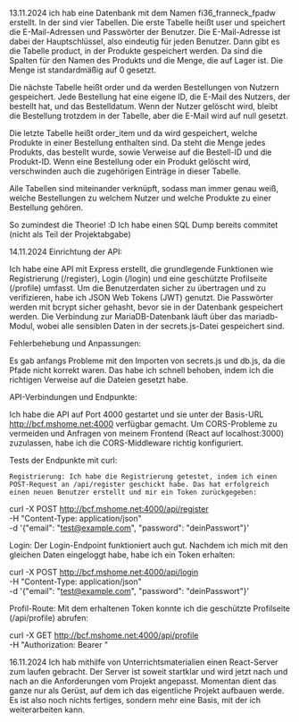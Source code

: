 13.11.2024
ich hab eine Datenbank mit dem Namen fi36_franneck_fpadw erstellt. In der sind vier Tabellen. Die erste Tabelle heißt user und speichert die E-Mail-Adressen und Passwörter der Benutzer. Die E-Mail-Adresse ist dabei der Hauptschlüssel, also eindeutig für jeden Benutzer. Dann gibt es die Tabelle product, in der Produkte gespeichert werden. Da sind die Spalten für den Namen des Produkts und die Menge, die auf Lager ist. Die Menge ist standardmäßig auf 0 gesetzt.

Die nächste Tabelle heißt order und da werden Bestellungen von Nutzern gespeichert. Jede Bestellung hat eine eigene ID, die E-Mail des Nutzers, der bestellt hat, und das Bestelldatum. Wenn der Nutzer gelöscht wird, bleibt die Bestellung trotzdem in der Tabelle, aber die E-Mail wird auf null gesetzt.

Die letzte Tabelle heißt order_item und da wird gespeichert, welche Produkte in einer Bestellung enthalten sind. Da steht die Menge jedes Produkts, das bestellt wurde, sowie Verweise auf die Bestell-ID und die Produkt-ID. Wenn eine Bestellung oder ein Produkt gelöscht wird, verschwinden auch die zugehörigen Einträge in dieser Tabelle.

Alle Tabellen sind miteinander verknüpft, sodass man immer genau weiß, welche Bestellungen zu welchem Nutzer und welche Produkte zu einer Bestellung gehören.

So zumindest die Theorie! :D
Ich habe einen SQL Dump bereits commitet (nicht als Teil der Projektabgabe)


14.11.2024
Einrichtung der API:

Ich habe eine API mit Express erstellt, die grundlegende Funktionen wie Registrierung (/register), Login (/login) und eine geschützte Profilseite (/profile) umfasst. Um die Benutzerdaten sicher zu übertragen und zu verifizieren, habe ich JSON Web Tokens (JWT) genutzt. Die Passwörter werden mit bcrypt sicher gehasht, bevor sie in der Datenbank gespeichert werden. Die Verbindung zur MariaDB-Datenbank läuft über das mariadb-Modul, wobei alle sensiblen Daten in der secrets.js-Datei gespeichert sind.

Fehlerbehebung und Anpassungen:

Es gab anfangs Probleme mit den Importen von secrets.js und db.js, da die Pfade nicht korrekt waren. Das habe ich schnell behoben, indem ich die richtigen Verweise auf die Dateien gesetzt habe.

API-Verbindungen und Endpunkte:

Ich habe die API auf Port 4000 gestartet und sie unter der Basis-URL http://bcf.mshome.net:4000 verfügbar gemacht. Um CORS-Probleme zu vermeiden und Anfragen von meinem Frontend (React auf localhost:3000) zuzulassen, habe ich die CORS-Middleware richtig konfiguriert.

Tests der Endpunkte mit curl:

    Registrierung: Ich habe die Registrierung getestet, indem ich einen POST-Request an /api/register geschickt habe. Das hat erfolgreich einen neuen Benutzer erstellt und mir ein Token zurückgegeben:

curl -X POST http://bcf.mshome.net:4000/api/register \
-H "Content-Type: application/json" \
-d '{"email": "test@example.com", "password": "deinPasswort"}'

Login: Der Login-Endpoint funktioniert auch gut. Nachdem ich mich mit den gleichen Daten eingeloggt habe, habe ich ein Token erhalten:

curl -X POST http://bcf.mshome.net:4000/api/login \
-H "Content-Type: application/json" \
-d '{"email": "test@example.com", "password": "deinPasswort"}'

Profil-Route: Mit dem erhaltenen Token konnte ich die geschützte Profilseite (/api/profile) abrufen:

curl -X GET http://bcf.mshome.net:4000/api/profile \
-H "Authorization: Bearer <TOKEN>"

16.11.2024
Ich hab mithilfe von Unterrichtsmaterialien einen React-Server zum laufen gebracht. Der Server ist soweit startklar und wird jetzt nach und nach an die Anforderungen vom Projekt angepasst. Momentan dient das ganze nur als Gerüst, auf dem ich das eigentliche Projekt aufbauen werde. Es ist also noch nichts fertiges, sondern mehr eine Basis, mit der ich weiterarbeiten kann.

